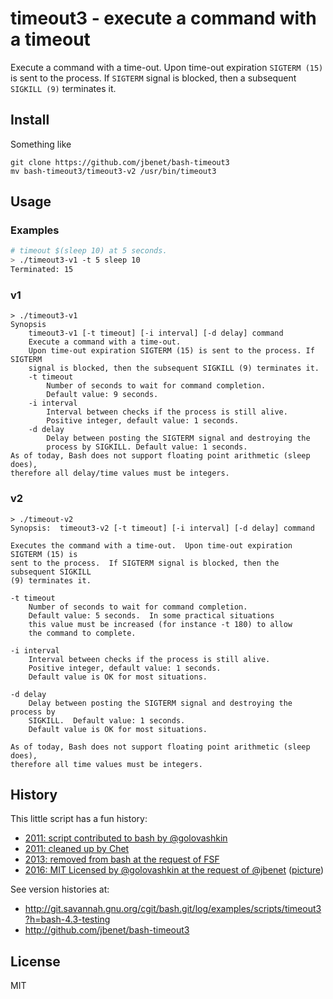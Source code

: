 # timeout3 - execute a command with a timeout

Execute a command with a time-out.
Upon time-out expiration `SIGTERM (15)` is sent to the process. If `SIGTERM`
signal is blocked, then a subsequent `SIGKILL (9)` terminates it.

## Install

Something like
```
git clone https://github.com/jbenet/bash-timeout3
mv bash-timeout3/timeout3-v2 /usr/bin/timeout3
```

## Usage

### Examples

```sh
# timeout $(sleep 10) at 5 seconds.
> ./timeout3-v1 -t 5 sleep 10
Terminated: 15
```

### v1

```
> ./timeout3-v1
Synopsis
    timeout3-v1 [-t timeout] [-i interval] [-d delay] command
    Execute a command with a time-out.
    Upon time-out expiration SIGTERM (15) is sent to the process. If SIGTERM
    signal is blocked, then the subsequent SIGKILL (9) terminates it.
    -t timeout
        Number of seconds to wait for command completion.
        Default value: 9 seconds.
    -i interval
        Interval between checks if the process is still alive.
        Positive integer, default value: 1 seconds.
    -d delay
        Delay between posting the SIGTERM signal and destroying the
        process by SIGKILL. Default value: 1 seconds.
As of today, Bash does not support floating point arithmetic (sleep does),
therefore all delay/time values must be integers.
```

### v2

```
> ./timeout-v2
Synopsis:  timeout3-v2 [-t timeout] [-i interval] [-d delay] command

Executes the command with a time-out.  Upon time-out expiration SIGTERM (15) is
sent to the process.  If SIGTERM signal is blocked, then the subsequent SIGKILL
(9) terminates it.

-t timeout
    Number of seconds to wait for command completion.
    Default value: 5 seconds.  In some practical situations
    this value must be increased (for instance -t 180) to allow
    the command to complete.

-i interval
    Interval between checks if the process is still alive.
    Positive integer, default value: 1 seconds.
    Default value is OK for most situations.

-d delay
    Delay between posting the SIGTERM signal and destroying the process by
    SIGKILL.  Default value: 1 seconds.
    Default value is OK for most situations.

As of today, Bash does not support floating point arithmetic (sleep does),
therefore all time values must be integers.
```

## History

This little script has a fun history:

- [2011: script contributed to bash by @golovashkin](http://git.savannah.gnu.org/cgit/bash.git/commit/examples/scripts/timeout3?h=bash-4.3-testing&id=10a4e4150a80cea016284e7fd9e7f6ee493cbb8a)
- [2011: cleaned up by Chet](http://git.savannah.gnu.org/cgit/bash.git/commit/examples/scripts/timeout3?h=bash-4.3-testing&id=67362c60915419501419b047cc80d77ee9af2284)
- [2013: removed from bash at the request of FSF](http://git.savannah.gnu.org/cgit/bash.git/commit/examples/scripts/timeout3?h=bash-4.3-testing&id=8eb22ee966b0276194bbda0d6c8b109f4636edd3)
- [2016: MIT Licensed by @golovashkin at the request of @jbenet](https://github.com/ipfs/go-ipfs/pull/3152#issuecomment-244121673) ([picture](https://ipfs.io/ipfs/QmaEaddscAjw6yVZqQ6gJtC6xeTVMJ7PV5tkktDGm7Za8H/golovashkin-license.png))

See version histories at:
- http://git.savannah.gnu.org/cgit/bash.git/log/examples/scripts/timeout3?h=bash-4.3-testing
- http://github.com/jbenet/bash-timeout3

## License

MIT
